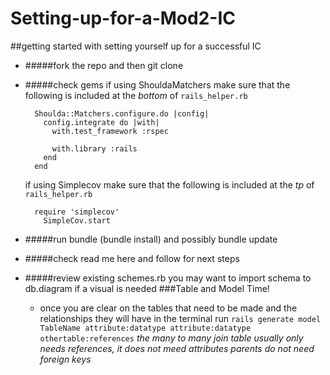 # Setting-up-for-a-Mod2-IC

##getting started with setting yourself up for a successful IC
  - #####fork the repo and then git clone
  - #####check gems
      if using ShouldaMatchers make sure that the following is included at the *bottom* of `rails_helper.rb`
        
          Shoulda::Matchers.configure.do |config|
            config.integrate do |with|
              with.test_framework :rspec
              
              with.library :rails
            end
          end
      
      if using Simplecov make sure that the following is included at the *tp* of `rails_helper.rb`
      
          require 'simplecov'
            SimpleCov.start
  - #####run bundle (bundle install) and possibly bundle update
  - #####check read me here and follow for next steps
  - #####review existing schemes.rb
      you may want to import schema to db.diagram if a visual is needed
  ###Table and Model Time!
    - once you are clear on the tables that need to be made and the relationships they will have
      in the terminal run `rails generate model TableName attribute:datatype attribute:datatype othertable:references`
      *the many to many join table usually only needs references, it does not meed attributes*
      *parents do not need foreign keys*
    
  
          
  
